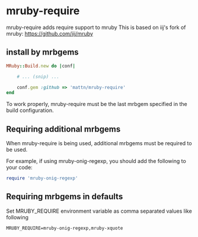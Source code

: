 # mruby-require

mruby-require adds require support to mruby
This is based on iij's fork of mruby: https://github.com/iij/mruby

## install by mrbgems
```ruby
MRuby::Build.new do |conf|

    # ... (snip) ...

    conf.gem :github => 'mattn/mruby-require'
end
```

To work properly, mruby-require must be the last mrbgem specified in the build configuration.

## Requiring additional mrbgems
When mruby-require is being used, additional mrbgems must be required to be used. 

For example, if using mruby-onig-regexp, you should add the following to your code:

````ruby
require 'mruby-onig-regexp'
````

## Requiring mrbgems in defaults
Set MRUBY_REQUIRE environment variable as comma separated values like following

```
MRUBY_REQUIRE=mruby-onig-regexp,mruby-xquote
```

